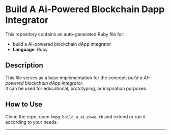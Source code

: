 # Build A Ai-Powered Blockchain Dapp Integrator

This repository contains an auto-generated Ruby file for:

- build a AI-powered blockchain dApp integrator
- **Language**: Ruby

## Description

This file serves as a base implementation for the concept: *build a AI-powered blockchain dApp integrator*.  
It can be used for educational, prototyping, or inspiration purposes.

## How to Use

Clone the repo, open `kmpg_build_a_ai-powe.rb` and extend or run it according to your needs.

---


